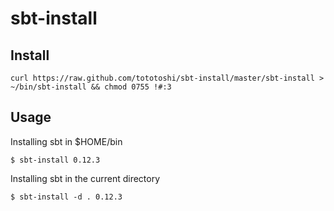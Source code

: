# sbt-install

## Install

```
curl https://raw.github.com/tototoshi/sbt-install/master/sbt-install > ~/bin/sbt-install && chmod 0755 !#:3
```

## Usage

Installing sbt in $HOME/bin
```
$ sbt-install 0.12.3
```

Installing sbt in the current directory
```
$ sbt-install -d . 0.12.3
```


